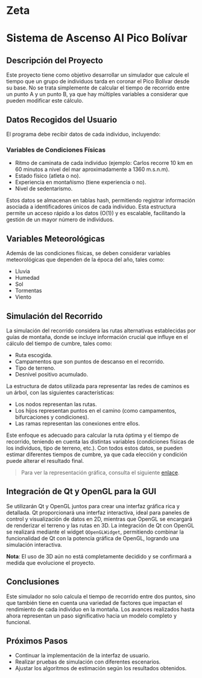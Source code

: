 # Zeta
# Sistema de Ascenso Al Pico Bolívar

## Descripción del Proyecto
Este proyecto tiene como objetivo desarrollar un simulador que calcule el tiempo que un grupo de individuos tarda en coronar el Pico Bolívar desde su base. No se trata simplemente de calcular el tiempo de recorrido entre un punto A y un punto B, ya que hay múltiples variables a considerar que pueden modificar este cálculo.

## Datos Recogidos del Usuario
El programa debe recibir datos de cada individuo, incluyendo:

### Variables de Condiciones Físicas
- Ritmo de caminata de cada individuo (ejemplo: Carlos recorre 10 km en 60 minutos a nivel del mar aproximadamente a 1360 m.s.n.m).
- Estado físico (atleta o no).
- Experiencia en montañismo (tiene experiencia o no).
- Nivel de sedentarismo.

Estos datos se almacenan en tablas hash, permitiendo registrar información asociada a identificadores únicos de cada individuo. Esta estructura permite un acceso rápido a los datos (O(1)) y es escalable, facilitando la gestión de un mayor número de individuos.

## Variables Meteorológicas
Además de las condiciones físicas, se deben considerar variables meteorológicas que dependen de la época del año, tales como:
- Lluvia
- Humedad
- Sol
- Tormentas
- Viento

## Simulación del Recorrido
La simulación del recorrido considera las rutas alternativas establecidas por guías de montaña, donde se incluye información crucial que influye en el cálculo del tiempo de cumbre, tales como:
- Ruta escogida.
- Campamentos que son puntos de descanso en el recorrido.
- Tipo de terreno.
- Desnivel positivo acumulado.

La estructura de datos utilizada para representar las redes de caminos es un árbol, con las siguientes características:
- Los nodos representan las rutas.
- Los hijos representan puntos en el camino (como campamentos, bifurcaciones y condiciones).
- Las ramas representan las conexiones entre ellos.

Este enfoque es adecuado para calcular la ruta óptima y el tiempo de recorrido, teniendo en cuenta las distintas variables (condiciones físicas de los individuos, tipo de terreno, etc.). Con todos estos datos, se pueden estimar diferentes tiempos de cumbre, ya que cada elección y condición puede alterar el resultado final.

> Para ver la representación gráfica, consulta el siguiente [enlace](https://drive.google.com/drive/folders/1GSaResycQnDB9HU1JR-T7NniCmSxDMLk?usp=sharing).

## Integración de Qt y OpenGL para la GUI
Se utilizarán Qt y OpenGL juntos para crear una interfaz gráfica rica y detallada. Qt proporcionará una interfaz interactiva, ideal para paneles de control y visualización de datos en 2D, mientras que OpenGL se encargará de renderizar el terreno y las rutas en 3D. La integración de Qt con OpenGL se realizará mediante el widget `QOpenGLWidget`, permitiendo combinar la funcionalidad de Qt con la potencia gráfica de OpenGL, logrando una simulación interactiva.

**Nota**: El uso de 3D aún no está completamente decidido y se confirmará a medida que evolucione el proyecto.

## Conclusiones
Este simulador no solo calcula el tiempo de recorrido entre dos puntos, sino que también tiene en cuenta una variedad de factores que impactan el rendimiento de cada individuo en la montaña. Los avances realizados hasta ahora representan un paso significativo hacia un modelo completo y funcional.

## Próximos Pasos
- Continuar la implementación de la interfaz de usuario.
- Realizar pruebas de simulación con diferentes escenarios.
- Ajustar los algoritmos de estimación según los resultados obtenidos.
